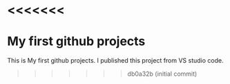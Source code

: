 <<<<<<< 
=======
# My first github projects
This is My first github projects.
I published this project from VS studio code.
>>>>>>> db0a32b (initial commit)
